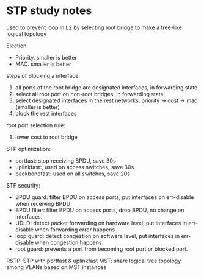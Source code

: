 # STP study notes

used to prevent loop in L2 by selecting root bridge to make a tree-like logical topology 

Election:
* Priority. smaller is better
* MAC. smaller is better

steps of Blocking a interface:
1. all ports of the root bridge are designated interfaces, in forwarding state
2. select all root port on non-root bridges, in forwarding state
3. select designated interfaces in the rest networks, priority -> cost -> mac (smaller is better)
4. block the rest interfaces

root port selection rule:
1. lower cost to root bridge



STP optimization:
* portfast: stop receiving BPDU, save 30s
* uplinkfast:, used on access switches, save 30s
* backbonefast: used on all switches, save 20s

STP security:
* BPDU guard: filter BPDU on access ports, put interfaces on err-disable when receiving BPDU
* BPDU filter: filter BPDU on access ports, drop BPDU, no change on interfaces.
* UDLD: detect packet forwarding on hardware level, put interfaces in err-disable when forwarding error happens
* loop guard: detect congestion on software level, put interfaces in err-disable when congestion happens
* root guard: prevents a port from becoming root port or blocked port.


RSTP: STP with portfast & uplinkfast
MST: share logical tree topology among VLANs based on MST instances